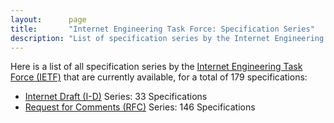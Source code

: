 ```yaml
---
layout:      page
title:       "Internet Engineering Task Force: Specification Series"
description: "List of specification series by the Internet Engineering Task Force (IETF/)"
---
```


Here is a list of all specification series by the [Internet Engineering Task Force (IETF)](http://www.ietf.org/) that are currently available, for a total of 179 specifications:

  * [Internet Draft (I-D)](I-D/) Series: 33 Specifications
  * [Request for Comments (RFC)](RFC/) Series: 146 Specifications
